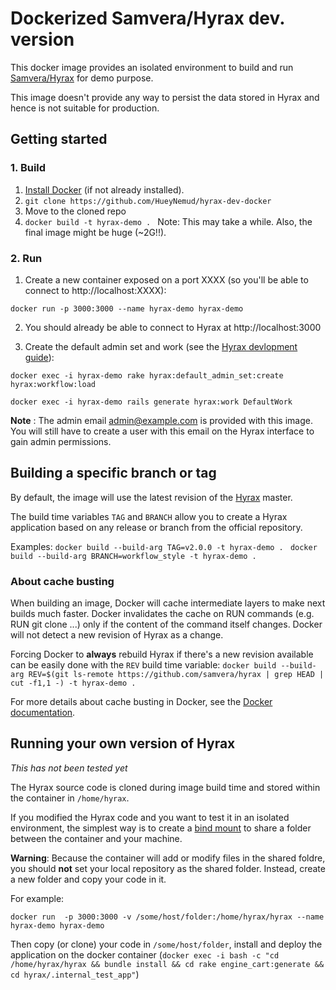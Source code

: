 # Dockerized Samvera/Hyrax dev. version

This docker image provides an isolated environment to build and run [Samvera/Hyrax](https://github.com/samvera/hyrax) for demo purpose.

This image doesn't provide any way to persist the data stored in Hyrax and hence is not suitable for production.

## Getting started

### 1. Build

1. [Install Docker](https://docs.docker.com/engine/installation) (if not already installed).
2. ``git clone https://github.com/HueyNemud/hyrax-dev-docker``
3. Move to the cloned repo
4. ``docker build -t hyrax-demo . `` Note: This may take a while. Also, the final image might be huge (~2G!!).

### 2. Run

1. Create a new container exposed on a port XXXX (so you'll be able to connect to http://localhost:XXXX):

``docker run -p 3000:3000 --name hyrax-demo hyrax-demo``

2. You should already be able to connect to Hyrax at http://localhost:3000

3. Create the default admin set and work (see the [Hyrax devlopment guide](https://github.com/samvera/hyrax/wiki/Hyrax-Development-Guide)):

``docker exec -i hyrax-demo rake hyrax:default_admin_set:create hyrax:workflow:load``

``docker exec -i hyrax-demo rails generate hyrax:work DefaultWork``



**Note** : The admin email admin@example.com is provided with this image. You will still have to create a user with this email on the Hyrax interface to gain admin permissions.

## Building a specific branch or tag

By default, the image will use the latest revision of the [Hyrax](https://github.com/samvera/hyrax) master.

The build time variables `TAG` and  `BRANCH` allow you to create a Hyrax application based on any release or branch from the official repository.

Examples: 
``docker build --build-arg TAG=v2.0.0 -t hyrax-demo . ``
``docker build --build-arg BRANCH=workflow_style -t hyrax-demo . ``


### About cache busting

When building an image, Docker will cache intermediate layers to make next builds much faster. 
Docker invalidates the cache on RUN commands (e.g. RUN git clone ...) only if the content of the command itself changes. Docker will not detect a new revision of Hyrax as a change. 

Forcing Docker to **always** rebuild Hyrax if there's a new revision available can be easily done with the `REV` build time variable:
``docker build --build-arg REV=$(git ls-remote https://github.com/samvera/hyrax | grep HEAD | cut -f1,1 -) -t hyrax-demo . ``



For more details about cache busting in Docker, see the [Docker documentation](https://docs.docker.com/engine/userguide/eng-image/dockerfile_best-practice).


## Running your own version of Hyrax
*This has not been tested yet*

The Hyrax source code is cloned during image build time and stored within the container in `/home/hyrax`.

If you modified the Hyrax code and you want to test it in an isolated environment, the simplest way is to create a [bind mount](https://docs.docker.com/engine/admin/volumes/bind-mounts) to share a folder between the container and your machine.

**Warning**: Because the container will add or modify files in the shared foldre, you should **not** set your local repository as the shared folder. Instead, create a new folder and copy your code in it.

For example:

``docker run  -p 3000:3000 -v /some/host/folder:/home/hyrax/hyrax --name hyrax-demo hyrax-demo``

Then copy (or clone) your code in `/some/host/folder`, install and deploy the application on the docker container (``docker exec -i bash -c "cd /home/hyrax/hyrax && bundle install && cd rake engine_cart:generate && cd hyrax/.internal_test_app"``)

